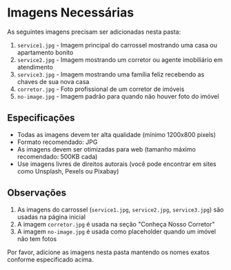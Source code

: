 # Imagens Necessárias

As seguintes imagens precisam ser adicionadas nesta pasta:

1. `service1.jpg` - Imagem principal do carrossel mostrando uma casa ou apartamento bonito
2. `service2.jpg` - Imagem mostrando um corretor ou agente imobiliário em atendimento
3. `service3.jpg` - Imagem mostrando uma família feliz recebendo as chaves de sua nova casa
4. `corretor.jpg` - Foto profissional de um corretor de imóveis
5. `no-image.jpg` - Imagem padrão para quando não houver foto do imóvel

## Especificações

- Todas as imagens devem ter alta qualidade (mínimo 1200x800 pixels)
- Formato recomendado: JPG
- As imagens devem ser otimizadas para web (tamanho máximo recomendado: 500KB cada)
- Use imagens livres de direitos autorais (você pode encontrar em sites como Unsplash, Pexels ou Pixabay)

## Observações

1. As imagens do carrossel (`service1.jpg`, `service2.jpg`, `service3.jpg`) são usadas na página inicial
2. A imagem `corretor.jpg` é usada na seção "Conheça Nosso Corretor"
3. A imagem `no-image.jpg` é usada como placeholder quando um imóvel não tem fotos

Por favor, adicione as imagens nesta pasta mantendo os nomes exatos conforme especificado acima. 